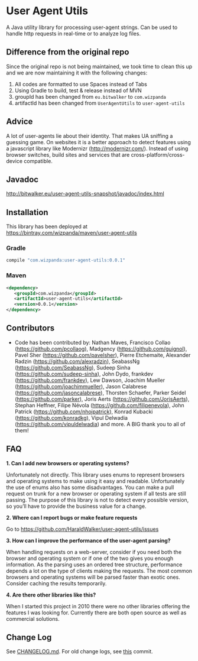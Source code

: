 # User Agent Utils

A Java utility library for processing user-agent strings. Can be used to handle http requests in real-time or to analyze log files.

## Difference from the original repo

Since the original repo is not being maintained, we took time to clean this up and we are now maintaining it with the following changes:

1. All codes are formatted to use Spaces instead of Tabs
2. Using Gradle to build, test & release instead of MVN
3. groupId has been changed from `eu.bitwalker` to `com.wizpanda`
4. artifactId has been changed from `UserAgentUtils` to `user-agent-utils`

## Advice

A lot of user-agents lie about their identity. That makes UA sniffing a guessing game. On websites it is a better approach to detect
features using a javascript library like Modernizr (http://modernizr.com/). Instead of using browser switches, build sites and services
that are cross-platform/cross-device compatible.       

## Javadoc

http://bitwalker.eu/user-agent-utils-snapshot/javadoc/index.html

## Installation

This library has been deployed at https://bintray.com/wizpanda/maven/user-agent-utils

### Gradle

```groovy
compile "com.wizpanda:user-agent-utils:0.0.1"
```

### Maven

```xml
<dependency>
   <groupId>com.wizpanda</groupId>
   <artifactId>user-agent-utils</artifactId>
   <version>0.0.1</version>
</dependency>
```

## Contributors

* Code has been contributed by: Nathan Maves, Francisco Collao (https://github.com/pcollaog), Madgency (https://github.com/guignol),
Pavel Sher (https://github.com/pavelsher), Pierre Etchemaite, Alexander Radzin (https://github.com/alexradzin), SeabassNg (https://github.com/SeabassNg), Sudeep Sinha (https://github.com/sudeep-sinha), John Dydo, frankdev (https://github.com/frankdev), Lew Dawson, Joachim Mueller (https://github.com/joachimmueller), Jason Calabrese (https://github.com/jasoncalabrese), Thorsten Schaefer, Parker Seidel (https://github.com/parker), Joris Aerts (https://github.com/JorisAerts), Stephan Heffner, Filipe Névola (https://github.com/filipenevola), John Patrick (https://github.com/nhojpatrick), Konrad Kubacki (https://github.com/konradkg), Vipul Delwadia (https://github.com/vipuldelwadia) and more. A BIG thank you to all of them!

## FAQ

**1. Can I add new browsers or operating systems?**
  
Unfortunately not directly. This library uses enums to represent browsers and operating systems to make using it easy and readable. 
Unfortunately the use of enums also has some disadvantages. You can make a pull request on trunk for a new browser or operating system
if all tests are still passing. The purpose of this library is not to detect every possible version, so you’ll have to provide the 
business value for a change.

**2. Where can I report bugs or make feature requests**
  
Go to https://github.com/HaraldWalker/user-agent-utils/issues

**3. How can I improve the performance of the user-agent parsing?**
  
When handling requests on a web-server, consider if you need both the browser and operating system or if one of the two gives you enough
information. As the parsing uses an ordered tree structure, performance depends a lot on the type of clients making the requests. The 
most common browsers and operating systems will be parsed faster than exotic ones. Consider caching the results temporarily.

**4. Are there other libraries like this?**
  
When I started this project in 2010 there were no other libraries offering the features I was looking for. Currently there are both open 
source as well as commercial solutions.
  

## Change Log

See [CHANGELOG.md](https://github.com/wizpanda/user-agent-utils/blob/master/CHANGELOG.md). For old change logs, see
[this](https://github.com/wizpanda/user-agent-utils/commit/66395c1c84f66ed613bfbe5768f80002625cf889) commit.
